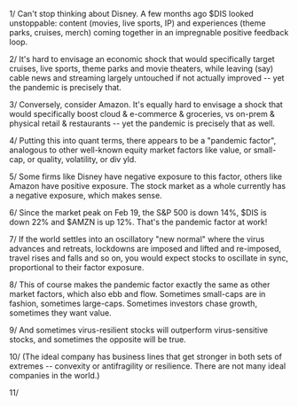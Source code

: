 1/ Can't stop thinking about Disney. A few months ago $DIS looked unstoppable: content (movies, live sports, IP) and experiences (theme parks, cruises, merch) coming together in an impregnable positive feedback loop.

2/ It's hard to envisage an economic shock that would specifically target cruises, live sports, theme parks and movie theaters, while leaving (say) cable news and streaming largely untouched if not actually improved -- yet the pandemic is precisely that.

3/ Conversely, consider Amazon. It's equally hard to envisage a shock that would specifically boost cloud & e-commerce & groceries, vs on-prem & physical retail & restaurants -- yet the pandemic is precisely that as well.

4/ Putting this into quant terms, there appears to be a "pandemic factor", analogous to other well-known equity market factors like value, or small-cap, or quality, volatility, or div yld. 

5/ Some firms like Disney have negative exposure to this factor, others like Amazon have positive exposure.  The stock market as a whole currently has a negative exposure, which makes sense.

6/ Since the market peak on Feb 19, the S&P 500 is down 14%, $DIS is down 22% and $AMZN is up 12%.  That's the pandemic factor at work!

7/ If the world settles into an oscillatory "new normal" where the virus advances and retreats, lockdowns are imposed and lifted and re-imposed, travel rises and falls and so on, you would expect stocks to oscillate in sync, proportional to their factor exposure.

8/ This of course makes the pandemic factor exactly the same as other market factors, which also ebb and flow. Sometimes small-caps are in fashion, sometimes large-caps. Sometimes investors chase growth, sometimes they want value.

9/ And sometimes virus-resilient stocks will outperform virus-sensitive stocks, and sometimes the opposite will be true.

10/ (The ideal company has business lines that get stronger in both sets of extremes -- convexity or antifragility or resilience.  There are not many ideal companies in the world.)

11/ 
